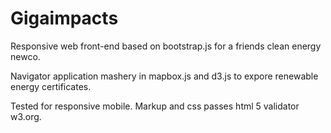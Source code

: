 Gigaimpacts
===========
Responsive web front-end based on bootstrap.js for a friends clean energy newco. 

Navigator application mashery in mapbox.js and d3.js to expore renewable energy certificates. 

Tested for responsive mobile. Markup and css passes html 5 validator w3.org.
